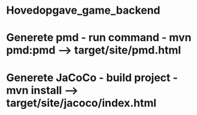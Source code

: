 # Hovedopgave_game_backend
# Generete pmd - run command - mvn pmd:pmd --> target/site/pmd.html
# Generete JaCoCo - build project - mvn install --> target/site/jacoco/index.html
